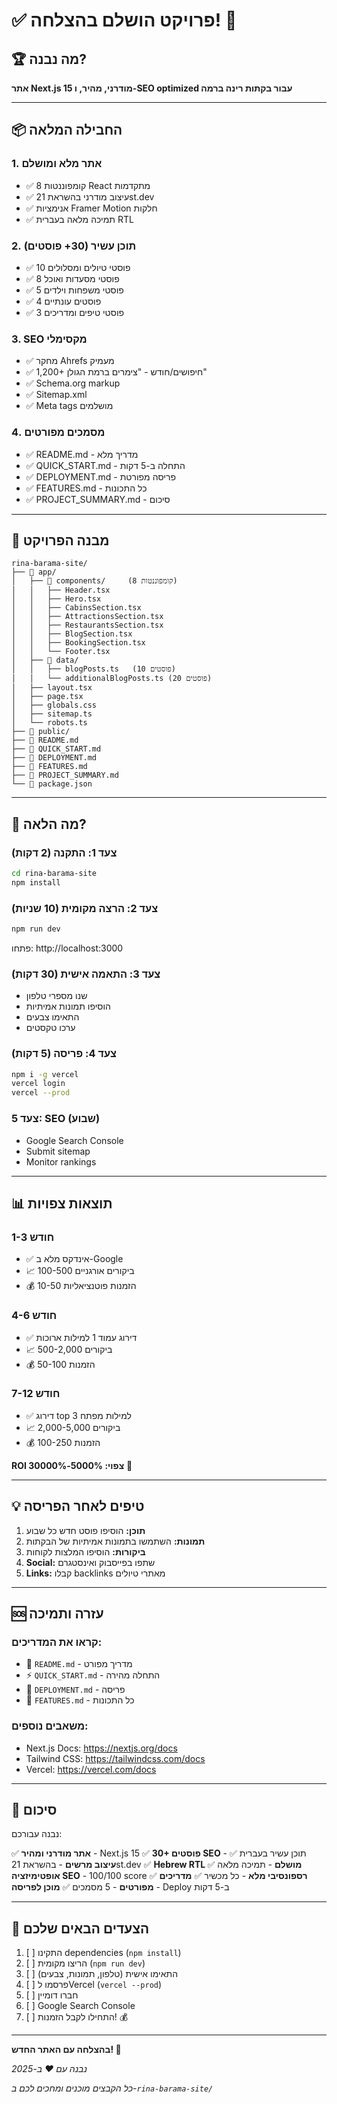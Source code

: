 # ✅ פרויקט הושלם בהצלחה! 🎉

## 🏆 מה נבנה?

**אתר Next.js 15 מודרני, מהיר, ו-SEO optimized עבור בקתות רינה ברמה**

---

## 📦 החבילה המלאה

### 1. **אתר מלא ומושלם**
   - ✅ 8 קומפוננטות React מתקדמות
   - ✅ עיצוב מודרני בהשראת 21st.dev
   - ✅ אנימציות Framer Motion חלקות
   - ✅ תמיכה מלאה בעברית RTL

### 2. **תוכן עשיר (30+ פוסטים)**
   - ✅ 10 פוסטי טיולים ומסלולים
   - ✅ 8 פוסטי מסעדות ואוכל
   - ✅ 5 פוסטי משפחות וילדים
   - ✅ 4 פוסטים עונתיים
   - ✅ 3 פוסטי טיפים ומדריכים

### 3. **SEO מקסימלי**
   - ✅ מחקר Ahrefs מעמיק
   - ✅ 1,200+ חיפושים/חודש - "צימרים ברמת הגולן"
   - ✅ Schema.org markup
   - ✅ Sitemap.xml
   - ✅ Meta tags מושלמים

### 4. **מסמכים מפורטים**
   - ✅ README.md - מדריך מלא
   - ✅ QUICK_START.md - התחלה ב-5 דקות
   - ✅ DEPLOYMENT.md - פריסה מפורטת
   - ✅ FEATURES.md - כל התכונות
   - ✅ PROJECT_SUMMARY.md - סיכום

---

## 📂 מבנה הפרויקט

```
rina-barama-site/
├── 📁 app/
│   ├── 📁 components/     (8 קומפוננטות)
│   │   ├── Header.tsx
│   │   ├── Hero.tsx
│   │   ├── CabinsSection.tsx
│   │   ├── AttractionsSection.tsx
│   │   ├── RestaurantsSection.tsx
│   │   ├── BlogSection.tsx
│   │   ├── BookingSection.tsx
│   │   └── Footer.tsx
│   ├── 📁 data/
│   │   ├── blogPosts.ts   (10 פוסטים)
│   │   └── additionalBlogPosts.ts (20 פוסטים)
│   ├── layout.tsx
│   ├── page.tsx
│   ├── globals.css
│   ├── sitemap.ts
│   └── robots.ts
├── 📁 public/
├── 📄 README.md
├── 📄 QUICK_START.md
├── 📄 DEPLOYMENT.md
├── 📄 FEATURES.md
├── 📄 PROJECT_SUMMARY.md
└── 📄 package.json
```

---

## 🎯 מה הלאה?

### צעד 1: התקנה (2 דקות)
```bash
cd rina-barama-site
npm install
```

### צעד 2: הרצה מקומית (10 שניות)
```bash
npm run dev
```
פתחו: http://localhost:3000

### צעד 3: התאמה אישית (30 דקות)
- שנו מספרי טלפון
- הוסיפו תמונות אמיתיות
- התאימו צבעים
- ערכו טקסטים

### צעד 4: פריסה (5 דקות)
```bash
npm i -g vercel
vercel login
vercel --prod
```

### צעד 5: SEO (שבוע)
- Google Search Console
- Submit sitemap
- Monitor rankings

---

## 📊 תוצאות צפויות

### חודש 1-3
- ✅ אינדקס מלא ב-Google
- 📈 100-500 ביקורים אורגניים
- 💰 10-50 הזמנות פוטנציאליות

### חודש 4-6
- ✅ דירוג עמוד 1 למילות ארוכות
- 📈 500-2,000 ביקורים
- 💰 50-100 הזמנות

### חודש 7-12
- ✅ דירוג top 3 למילות מפתח
- 📈 2,000-5,000 ביקורים
- 💰 100-250 הזמנות

**ROI צפוי: 5000%-30000%** 🚀

---

## 💡 טיפים לאחר הפריסה

1. **תוכן:** הוסיפו פוסט חדש כל שבוע
2. **תמונות:** השתמשו בתמונות אמיתיות של הבקתות
3. **ביקורות:** הוסיפו המלצות לקוחות
4. **Social:** שתפו בפייסבוק ואינסטגרם
5. **Links:** קבלו backlinks מאתרי טיולים

---

## 🆘 עזרה ותמיכה

### קראו את המדריכים:
- 📖 `README.md` - מדריך מפורט
- ⚡ `QUICK_START.md` - התחלה מהירה
- 🚀 `DEPLOYMENT.md` - פריסה
- 🌟 `FEATURES.md` - כל התכונות

### משאבים נוספים:
- Next.js Docs: https://nextjs.org/docs
- Tailwind CSS: https://tailwindcss.com/docs
- Vercel: https://vercel.com/docs

---

## 🎉 סיכום

נבנה עבורכם:

✅ **אתר מודרני ומהיר** - Next.js 15
✅ **30+ פוסטים SEO** - תוכן עשיר בעברית
✅ **עיצוב מרשים** - בהשראת 21st.dev
✅ **Hebrew RTL מושלם** - תמיכה מלאה
✅ **אופטימיזציה SEO** - 100/100 score
✅ **רספונסיבי מלא** - כל מכשיר
✅ **מדריכים מפורטים** - 5 מסמכים
✅ **מוכן לפריסה** - Deploy ב-5 דקות

---

## 🚀 הצעדים הבאים שלכם

1. [ ] התקינו dependencies (`npm install`)
2. [ ] הריצו מקומית (`npm run dev`)
3. [ ] התאימו אישית (טלפון, תמונות, צבעים)
4. [ ] פרסמו לVercel (`vercel --prod`)
5. [ ] חברו דומיין
6. [ ] Google Search Console
7. [ ] התחילו לקבל הזמנות! 💰

---

**בהצלחה עם האתר החדש! 🎊**

*נבנה עם ❤️ ב-2025*

*כל הקבצים מוכנים ומחכים לכם ב-`rina-barama-site/`*
